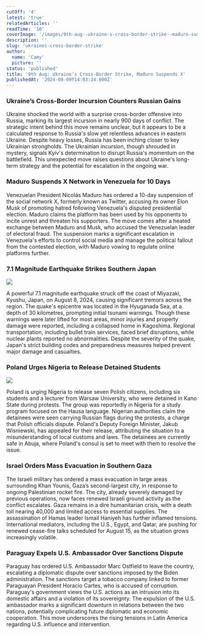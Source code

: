 ```yaml
---
cutOff: '4'
latest: 'true'
relatedArticles: ''
readTime: '10'
coverImage: '/images/9th-aug--ukraine-s-cross-border-strike--maduro-suspends-x--kwMz.jpg'
description: ''
slug: 'ukraines-cross-border-strike'
author:
  name: 'Camy'
  picture: ''
status: 'published'
title: '9th Aug: Ukraine’s Cross-Border Strike, Maduro Suspends X'
publishedAt: '2024-08-09T14:03:24.000Z'
---
```


### Ukraine’s Cross-Border Incursion Counters Russian Gains

Ukraine shocked the world with a surprise cross-border offensive into Russia, marking its largest incursion in nearly 900 days of conflict. The strategic intent behind this move remains unclear, but it appears to be a calculated response to Russia's slow yet relentless advances in eastern Ukraine. Despite heavy losses, Russia has been inching closer to key Ukrainian strongholds. The Ukrainian incursion, though shrouded in mystery, signals Kyiv's determination to disrupt Russia's momentum on the battlefield. This unexpected move raises questions about Ukraine's long-term strategy and the potential for escalation in the ongoing war.

### Maduro Suspends X Network in Venezuela for 10 Days

Venezuelan President Nicolás Maduro has ordered a 10-day suspension of the social network X, formerly known as Twitter, accusing its owner Elon Musk of promoting hatred following Venezuela's disputed presidential election. Maduro claims the platform has been used by his opponents to incite unrest and threaten his supporters. The move comes after a heated exchange between Maduro and Musk, who accused the Venezuelan leader of electoral fraud. The suspension marks a significant escalation in Venezuela's efforts to control social media and manage the political fallout from the contested election, with Maduro vowing to regulate online platforms further.

### 7.1 Magnitude Earthquake Strikes Southern Japan

![](/images/b7a-U0ND.jpg)

A powerful 7.1 magnitude earthquake struck off the coast of Miyazaki, Kyushu, Japan, on August 8, 2024, causing significant tremors across the region. The quake's epicentre was located in the Hyuganada Sea, at a depth of 30 kilometres, prompting initial tsunami warnings. Though these warnings were later lifted for most areas, minor injuries and property damage were reported, including a collapsed home in Kagoshima. Regional transportation, including bullet train services, faced brief disruptions, while nuclear plants reported no abnormalities. Despite the severity of the quake, Japan's strict building codes and preparedness measures helped prevent major damage and casualties.

### Poland Urges Nigeria to Release Detained Students

![](/images/9th-aug--ukraine-s-cross-border-strike--maduro-suspends-x--U0NT.jpg)

Poland is urging Nigeria to release seven Polish citizens, including six students and a lecturer from Warsaw University, who were detained in Kano State during protests. The group was reportedly in Nigeria for a study program focused on the Hausa language. Nigerian authorities claim the detainees were seen carrying Russian flags during the protests, a charge that Polish officials dispute. Poland's Deputy Foreign Minister, Jakub Wisniewski, has appealed for their release, attributing the situation to a misunderstanding of local customs and laws. The detainees are currently safe in Abuja, where Poland's consul is set to meet with them to resolve the issue.

### Israel Orders Mass Evacuation in Southern Gaza

The Israeli military has ordered a mass evacuation in large areas surrounding Khan Younis, Gaza’s second-largest city, in response to ongoing Palestinian rocket fire. The city, already severely damaged by previous operations, now faces renewed Israeli ground activity as the conflict escalates. Gaza remains in a dire humanitarian crisis, with a death toll nearing 40,000 and limited access to essential supplies. The assassination of Hamas leader Ismail Haniyeh has further inflamed tensions. International mediators, including the U.S., Egypt, and Qatar, are pushing for renewed cease-fire talks scheduled for August 15, as the situation grows increasingly volatile.

### Paraguay Expels U.S. Ambassador Over Sanctions Dispute

Paraguay has ordered U.S. Ambassador Marc Ostfield to leave the country, escalating a diplomatic dispute over sanctions imposed by the Biden administration. The sanctions target a tobacco company linked to former Paraguayan President Horacio Cartes, who is accused of corruption. Paraguay's government views the U.S. actions as an intrusion into its domestic affairs and a violation of its sovereignty. The expulsion of the U.S. ambassador marks a significant downturn in relations between the two nations, potentially complicating future diplomatic and economic cooperation. This move underscores the rising tensions in Latin America regarding U.S. influence and intervention.